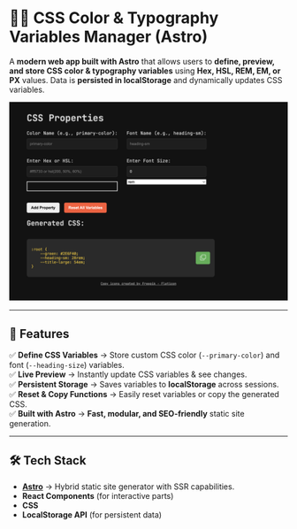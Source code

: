 # 🧑‍🎨 CSS Color & Typography Variables Manager (Astro)

A **modern web app built with Astro** that allows users to **define, preview, and store CSS color & typography variables** using **Hex, HSL, REM, EM, or PX** values. Data is **persisted in localStorage** and dynamically updates CSS variables.

![App Screenshot](/public/app.png)

---

## 🚀 Features

✅ **Define CSS Variables** → Store custom CSS color (`--primary-color`) and font (`--heading-size`) variables.  
✅ **Live Preview** → Instantly update CSS variables & see changes.  
✅ **Persistent Storage** → Saves variables to **localStorage** across sessions.  
✅ **Reset & Copy Functions** → Easily reset variables or copy the generated CSS.  
✅ **Built with Astro** → **Fast, modular, and SEO-friendly** static site generation.

---

## 🛠️ Tech Stack

- **[Astro](https://astro.build/)** → Hybrid static site generator with SSR capabilities.
- **React Components** (for interactive parts)
- **CSS**
- **LocalStorage API** (for persistent data)
